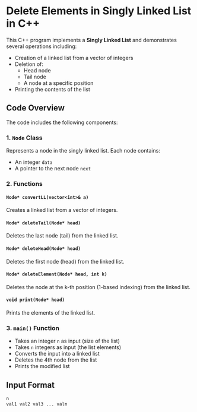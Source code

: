 # Delete Elements in Singly Linked List in C++

This C++ program implements a **Singly Linked List** and demonstrates several operations including:

- Creation of a linked list from a vector of integers
- Deletion of:
  - Head node
  - Tail node
  - A node at a specific position
- Printing the contents of the list

## Code Overview

The code includes the following components:

### 1. `Node` Class
Represents a node in the singly linked list. Each node contains:
- An integer `data`
- A pointer to the next node `next`

### 2. Functions

#### `Node* convertLL(vector<int>& a)`
Creates a linked list from a vector of integers.

#### `Node* deleteTail(Node* head)`
Deletes the last node (tail) from the linked list.

#### `Node* deleteHead(Node* head)`
Deletes the first node (head) from the linked list.

#### `Node* deleteElement(Node* head, int k)`
Deletes the node at the k-th position (1-based indexing) from the linked list.

#### `void print(Node* head)`
Prints the elements of the linked list.

### 3. `main()` Function
- Takes an integer `n` as input (size of the list)
- Takes `n` integers as input (the list elements)
- Converts the input into a linked list
- Deletes the 4th node from the list
- Prints the modified list

## Input Format

```bash
n
val1 val2 val3 ... valn

